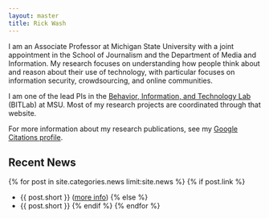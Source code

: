 ```yaml
---
layout: master
title: Rick Wash
---
```


I am an Associate Professor at Michigan State University with a joint appointment in the School of Journalism and the
Department of Media and Information. My research focuses on understanding how people think
about and reason about their use of technology, with particular focuses on information security, crowdsourcing, and
online communities. 

I am one of the lead PIs in the [Behavior, Information, and Technology Lab](http://bitlab.cas.msu.edu) (BITLab) at MSU.
Most of my research projects are coordinated through that website.

For more information about my research publications, see my [Google Citations profile](http://scholar.google.com/citations?user=ef0ApTwAAAAJ).

Recent News
-----------

{% for post in site.categories.news limit:site.news %}
{% if post.link %}
* {{ post.short }} ([more info]({{post.url}}))
{% else %}
* {{ post.short }}
{% endif %}
{% endfor %}

